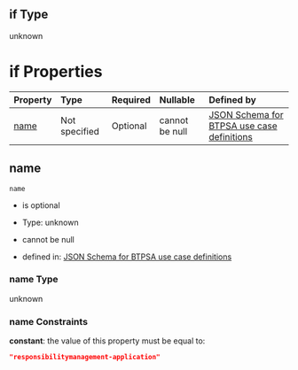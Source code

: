 ## if Type

unknown

# if Properties

| Property      | Type          | Required | Nullable       | Defined by                                                                                                                                                                                                        |
| :------------ | :------------ | :------- | :------------- | :---------------------------------------------------------------------------------------------------------------------------------------------------------------------------------------------------------------- |
| [name](#name) | Not specified | Optional | cannot be null | [JSON Schema for BTPSA use case definitions](btpsa-usecase-properties-services-items-allof-2-then-allof-38-if-properties-name.md "undefined#/properties/services/items/allOf/2/then/allOf/38/if/properties/name") |

## name



`name`

*   is optional

*   Type: unknown

*   cannot be null

*   defined in: [JSON Schema for BTPSA use case definitions](btpsa-usecase-properties-services-items-allof-2-then-allof-38-if-properties-name.md "undefined#/properties/services/items/allOf/2/then/allOf/38/if/properties/name")

### name Type

unknown

### name Constraints

**constant**: the value of this property must be equal to:

```json
"responsibilitymanagement-application"
```
